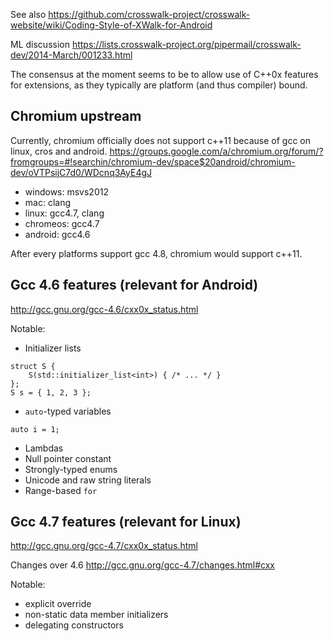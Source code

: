 See also https://github.com/crosswalk-project/crosswalk-website/wiki/Coding-Style-of-XWalk-for-Android

ML discussion https://lists.crosswalk-project.org/pipermail/crosswalk-dev/2014-March/001233.html

The consensus at the moment seems to be to allow use of C++0x features for extensions, as they typically are platform (and thus compiler) bound.

## Chromium upstream

Currently, chromium officially does not support c++11 because of gcc on linux, cros and android. 
https://groups.google.com/a/chromium.org/forum/?fromgroups=#!searchin/chromium-dev/space$20android/chromium-dev/oVTPsijC7d0/WDcnq3AyE4gJ
* windows: msvs2012
* mac: clang
* linux: gcc4.7, clang
* chromeos: gcc4.7
* android: gcc4.6

After every platforms support gcc 4.8, chromium would support c++11.

## Gcc 4.6 features (relevant for Android)

http://gcc.gnu.org/gcc-4.6/cxx0x_status.html

Notable:
* Initializer lists
```
struct S {
    S(std::initializer_list<int>) { /* ... */ }
};
S s = { 1, 2, 3 };
```

* `auto`-typed variables
```
auto i = 1;
```

* Lambdas
* Null pointer constant
* Strongly-typed enums
* Unicode and raw string literals
* Range-based `for`

## Gcc 4.7 features (relevant for Linux)

http://gcc.gnu.org/gcc-4.7/cxx0x_status.html

Changes over 4.6 http://gcc.gnu.org/gcc-4.7/changes.html#cxx

Notable:
* explicit override
* non-static data member initializers
* delegating constructors

